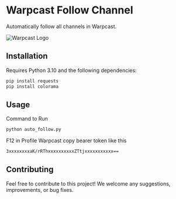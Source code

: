 # Warpcast Follow Channel

Automatically follow all channels in Warpcast.

![Warpcast Logo](https://github.com/1Firsts/followchannelwp/assets/26076138/361d2955-8331-4319-823e-e52da78c041e)

## Installation

Requires Python 3.10 and the following dependencies:

```bash
pip install requests
pip install colorama
```

## Usage
Command to Run
```bash
python auto_follow.py
```
F12 in Profile Warpcast copy bearer token like this
```bash
3xxxxxxxxaK/rRThxxxxxxxxxxZTtjxxxxxxxxxxx==
```

## Contributing

Feel free to contribute to this project! We welcome any suggestions, improvements, or bug fixes.
